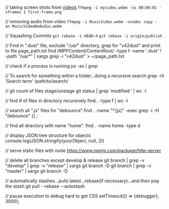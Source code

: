 // taking screen shots from [videos](http://davidwalsh.name/create-screenshots-videos)
`ffmpeg -i myvideo.webm -ss 00:00:01 -vframes 1 first-frame.png`

// removing audio from video
`ffmpeg -i MusicVideo.webm -vcodec copy -an MusicVideoNoAudio.webm`

// Squashing Commits
`git rebase -i HEAD~4`
`git rebase -i origin/publish`

// Find in ".dust" file, exclude "*/ua/*" directory, grep for "v42dust" and print to file page_path.txt
find /MPPContent/ContentRoot/ -type f -name '*.dust' ! -path "*/ua/*" | xargs grep -i "v42dust" > ~/page_path.txt

// check if a process is running
ps -ax | grep <process-name>

// To search for something within a folder…doing a recursive search
grep -rli ’Search term' /path/to/search/

// git count of files stage/unstage
git status | grep 'modified:' | wc -l

// find # of files in directory recursively
find . -type f | wc -l

// search all ".js" files for "debounce"
find . -name "*.[js]" -exec grep -i -H "debounce" {} \;

// find all directory with name "home".
find . -name home -type d

// display JSON tree structure for objects
console.log(JSON.stringify(yourObject, null, 2))

// serve static files with node
https://www.npmjs.com/package/http-server

// delete all branches except develop & release
git branch | grep -v "develop" | grep -v “release” | xargs git branch -D
git branch | grep -v “master” | xargs git branch -D

// automatically stashes…pulls latest…rebase(if necessary)…and then pop the stash
git pull --rebase --autostash

// pause execution to debug hard to get CSS
setTimeout(() => {debugger}, 3000);
